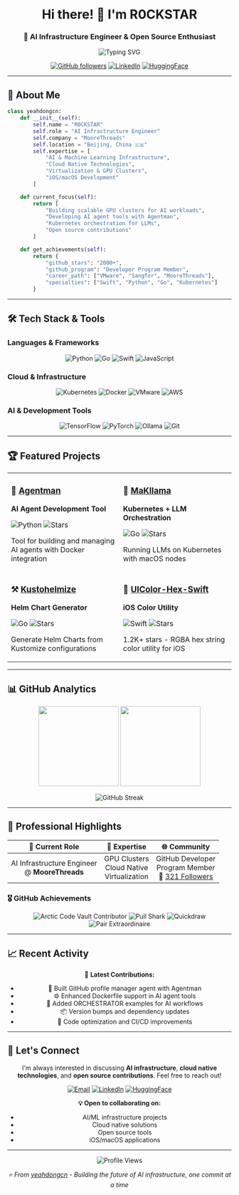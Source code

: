 <div align="center">

# Hi there! 👋 I'm R0CKSTAR

### 🚀 AI Infrastructure Engineer & Open Source Enthusiast

<img src="https://readme-typing-svg.herokuapp.com?font=Fira+Code&size=24&duration=3000&pause=1000&color=00D4AA&center=true&vCenter=true&multiline=true&width=600&height=100&lines=Building+GPU+Clusters+for+AI;Cloud+Native+%26+Virtualization+Expert;iOS%2FmacOS+Developer" alt="Typing SVG" />

[![GitHub followers](https://img.shields.io/github/followers/yeahdongcn?label=Follow&style=social)](https://github.com/yeahdongcn)
[![LinkedIn](https://img.shields.io/badge/LinkedIn-Connect-blue?style=social&logo=linkedin)](https://www.linkedin.com/in/yeahdongcn/)
[![HuggingFace](https://img.shields.io/badge/🤗%20Hugging%20Face-yeahdongcn-yellow)](https://huggingface.co/yeahdongcn/)

</div>

---

## 🎯 About Me

```python
class yeahdongcn:
    def __init__(self):
        self.name = "R0CKSTAR"
        self.role = "AI Infrastructure Engineer"
        self.company = "MooreThreads"
        self.location = "Beijing, China 🇨🇳"
        self.expertise = [
            "AI & Machine Learning Infrastructure",
            "Cloud Native Technologies",
            "Virtualization & GPU Clusters",
            "iOS/macOS Development"
        ]

    def current_focus(self):
        return [
            "Building scalable GPU clusters for AI workloads",
            "Developing AI agent tools with Agentman",
            "Kubernetes orchestration for LLMs",
            "Open source contributions"
        ]

    def get_achievements(self):
        return {
            "github_stars": "2000+",
            "github_program": "Developer Program Member",
            "career_path": ["VMware", "Sangfor", "MooreThreads"],
            "specialties": ["Swift", "Python", "Go", "Kubernetes"]
        }
```

---

## 🛠️ Tech Stack & Tools

### Languages & Frameworks
<div align="center">

![Python](https://img.shields.io/badge/Python-3776AB?style=for-the-badge&logo=python&logoColor=white)
![Go](https://img.shields.io/badge/Go-00ADD8?style=for-the-badge&logo=go&logoColor=white)
![Swift](https://img.shields.io/badge/Swift-FA7343?style=for-the-badge&logo=swift&logoColor=white)
![JavaScript](https://img.shields.io/badge/JavaScript-F7DF1E?style=for-the-badge&logo=javascript&logoColor=black)

</div>

### Cloud & Infrastructure
<div align="center">

![Kubernetes](https://img.shields.io/badge/Kubernetes-326CE5?style=for-the-badge&logo=kubernetes&logoColor=white)
![Docker](https://img.shields.io/badge/Docker-2496ED?style=for-the-badge&logo=docker&logoColor=white)
![VMware](https://img.shields.io/badge/VMware-607078?style=for-the-badge&logo=vmware&logoColor=white)
![AWS](https://img.shields.io/badge/Amazon_AWS-232F3E?style=for-the-badge&logo=amazon-aws&logoColor=white)

</div>

### AI & Development Tools
<div align="center">

![TensorFlow](https://img.shields.io/badge/TensorFlow-FF6F00?style=for-the-badge&logo=tensorflow&logoColor=white)
![PyTorch](https://img.shields.io/badge/PyTorch-EE4C2C?style=for-the-badge&logo=pytorch&logoColor=white)
![Ollama](https://img.shields.io/badge/Ollama-000000?style=for-the-badge&logo=ollama&logoColor=white)
![Git](https://img.shields.io/badge/Git-F05032?style=for-the-badge&logo=git&logoColor=white)

</div>

---

## 🏆 Featured Projects

<div align="center">

<table>
<tr>
<td width="50%">

### 🤖 [Agentman](https://github.com/yeahdongcn/agentman)
**AI Agent Development Tool**

![Python](https://img.shields.io/badge/Python-3776AB?style=flat-square&logo=python&logoColor=white)
![Stars](https://img.shields.io/github/stars/yeahdongcn/agentman?style=flat-square&color=yellow)

Tool for building and managing AI agents with Docker integration

</td>
<td width="50%">

### 🦙 [MaKllama](https://github.com/makllama/makllama)
**Kubernetes + LLM Orchestration**

![Go](https://img.shields.io/badge/Go-00ADD8?style=flat-square&logo=go&logoColor=white)
![Stars](https://img.shields.io/github/stars/makllama/makllama?style=flat-square&color=yellow)

Running LLMs on Kubernetes with macOS nodes

</td>
</tr>
<tr>
<td width="50%">

### ⚒️ [Kustohelmize](https://github.com/yeahdongcn/kustohelmize)
**Helm Chart Generator**

![Go](https://img.shields.io/badge/Go-00ADD8?style=flat-square&logo=go&logoColor=white)
![Stars](https://img.shields.io/github/stars/yeahdongcn/kustohelmize?style=flat-square&color=yellow)

Generate Helm Charts from Kustomize configurations

</td>
<td width="50%">

### 🎨 [UIColor-Hex-Swift](https://github.com/yeahdongcn/UIColor-Hex-Swift)
**iOS Color Utility**

![Swift](https://img.shields.io/badge/Swift-FA7343?style=flat-square&logo=swift&logoColor=white)
![Stars](https://img.shields.io/github/stars/yeahdongcn/UIColor-Hex-Swift?style=flat-square&color=yellow)

1.2K+ stars - RGBA hex string color utility for iOS

</td>
</tr>
</table>

</div>

---

## 📊 GitHub Analytics

<div align="center">

<img height="180em" src="https://github-readme-stats.vercel.app/api?username=yeahdongcn&show_icons=true&theme=github_dark&include_all_commits=true&count_private=true&hide_border=true"/>
<img height="180em" src="https://github-readme-stats.vercel.app/api/top-langs/?username=yeahdongcn&layout=compact&theme=github_dark&hide_border=true"/>

</div>

<div align="center">

![GitHub Streak](https://github-readme-streak-stats.herokuapp.com/?user=yeahdongcn&theme=github-dark-blue&hide_border=true)

</div>

---

## 🌟 Professional Highlights

<div align="center">

| 🏢 **Current Role** | 🎯 **Expertise** | 🌐 **Community** |
|:---:|:---:|:---:|
| AI Infrastructure Engineer<br/>@ **MooreThreads** | GPU Clusters<br/>Cloud Native<br/>Virtualization | GitHub Developer<br/>Program Member<br/>📝 [321 Followers](https://github.com/yeahdongcn) |

</div>

### 🎖️ GitHub Achievements
<div align="center">

![Arctic Code Vault Contributor](https://img.shields.io/badge/Arctic%20Code%20Vault-Contributor-blue?style=flat-square&logo=github)
![Pull Shark](https://img.shields.io/badge/Pull%20Shark-x3-orange?style=flat-square&logo=github)
![Quickdraw](https://img.shields.io/badge/Quickdraw-Achievement-green?style=flat-square&logo=github)
![Pair Extraordinaire](https://img.shields.io/badge/Pair%20Extraordinaire-x2-purple?style=flat-square&logo=github)

</div>

---

## 📈 Recent Activity

<div align="center">

<!--START_SECTION:activity-->
🎯 **Latest Contributions:**
- 🚀 Built GitHub profile manager agent with Agentman
- ⚙️ Enhanced Dockerfile support in AI agent tools
- 🔧 Added ORCHESTRATOR examples for AI workflows
- 📦 Version bumps and dependency updates
- 🧹 Code optimization and CI/CD improvements
<!--END_SECTION:activity-->

</div>

---

## 🤝 Let's Connect

<div align="center">

I'm always interested in discussing **AI infrastructure**, **cloud native technologies**, and **open source contributions**. Feel free to reach out!

[![Email](https://img.shields.io/badge/Email-yeahdongcn@gmail.com-red?style=for-the-badge&logo=gmail&logoColor=white)](mailto:yeahdongcn@gmail.com)
[![LinkedIn](https://img.shields.io/badge/LinkedIn-Connect-blue?style=for-the-badge&logo=linkedin&logoColor=white)](https://www.linkedin.com/in/yeahdongcn/)
[![HuggingFace](https://img.shields.io/badge/🤗%20Hugging%20Face-Follow-yellow?style=for-the-badge)](https://huggingface.co/yeahdongcn/)

**💡 Open to collaborating on:**
- AI/ML infrastructure projects
- Cloud native solutions
- Open source tools
- iOS/macOS applications

</div>

---

<div align="center">

![Profile Views](https://komarev.com/ghpvc/?username=yeahdongcn&color=blueviolet&style=flat-square&label=Profile+Views)

*⭐ From [yeahdongcn](https://github.com/yeahdongcn) - Building the future of AI infrastructure, one commit at a time*

</div>
